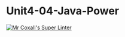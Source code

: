 # Unit4-04-Java-Power
[![Mr Coxall's Super Linter](https://github.com/ICS4U-Programming-NoahS/Unit4-04-Java-Power/workflows/Mr%20Coxall's%20Super%20Linter/badge.svg)](https://github.com/ICS4U-Programming-NoahS/Unit4-04-Java-Power/actions/)
